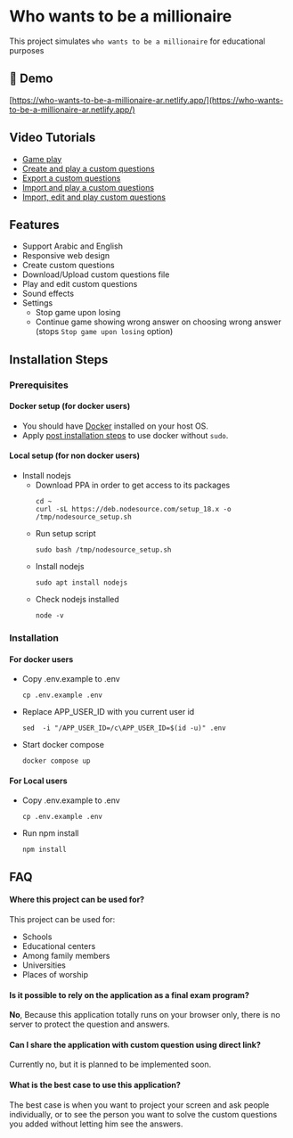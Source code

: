 
# Who wants to be a millionaire

This project simulates `who wants to be a millionaire` for educational purposes

## 🚀 Demo

[https://who-wants-to-be-a-millionaire-ar.netlify.app/](https://who-wants-to-be-a-millionaire-ar.netlify.app/)


## Video Tutorials
- [Game play](https://drive.google.com/file/d/1PB6Wo8x3IMjVTUs1xMvCFfhVsJNyzzPP/view?usp=sharing)
- [Create and play a custom questions](https://drive.google.com/file/d/10vg6ke3u4hIsp74TDjy6JamdrPjlcL0s/view?usp=sharing)
- [Export a custom questions](https://drive.google.com/file/d/148xcstYN8h5uc5L_52SvPcBbfZbwtnq1/view?usp=sharing)
- [Import and play a custom questions](https://drive.google.com/file/d/1LF2Y2jFRz8ipCx7CEe2oFZgFNno9vL5n/view?usp=sharing)
- [Import, edit and play custom questions](https://drive.google.com/file/d/106S3cTMzX4BcT3nlmU01WYWqrGK8ET2l/view?usp=sharing)

## Features

- Support Arabic and English
- Responsive web design
- Create custom questions
- Download/Upload custom questions file
- Play and edit custom questions
- Sound effects
- Settings
  - Stop game upon losing
  - Continue game showing wrong answer on choosing wrong answer (stops `Stop game upon losing` option)

## Installation Steps

### Prerequisites

#### Docker setup (for docker users)

- You should have [Docker](https://docs.docker.com/engine/install/ubuntu/) installed on your host OS.
- Apply [post installation steps](https://docs.docker.com/engine/install/linux-postinstall/) to use docker without `sudo`.

#### Local setup (for non docker users)

- Install nodejs
  - Download PPA in order to get access to its packages
    ```shell
    cd ~
    curl -sL https://deb.nodesource.com/setup_18.x -o /tmp/nodesource_setup.sh
    ```
  - Run setup script
    ```shell
    sudo bash /tmp/nodesource_setup.sh
    ```
  - Install nodejs
    ```shell
    sudo apt install nodejs
    ```
  - Check nodejs installed
    ```shell
    node -v
    ```

### Installation

#### For docker users

- Copy .env.example to .env
  ```shell
  cp .env.example .env
  ```
- Replace APP_USER_ID with you current user id
  ```shell
  sed  -i "/APP_USER_ID=/c\APP_USER_ID=$(id -u)" .env
  ```
- Start docker compose
  ```shell
  docker compose up
  ```

#### For Local users

- Copy .env.example to .env
  ```shell
  cp .env.example .env
  ```
- Run npm install
  ```shell
  npm install
  ```

## FAQ

#### Where this project can be used for?

This project can be used for:
- Schools
- Educational centers
- Among family members
- Universities
- Places of worship

#### Is it possible to rely on the application as a final exam program?

**No**,
Because this application totally runs on your browser only, there is no server to protect the question and answers.

#### Can I share the application with custom question using direct link?
Currently no, but it is planned to be implemented soon.

#### What is the best case to use this application?
The best case is when you want to project your screen and ask people individually, or to see the person you want to solve the custom questions you added without letting him see the answers.